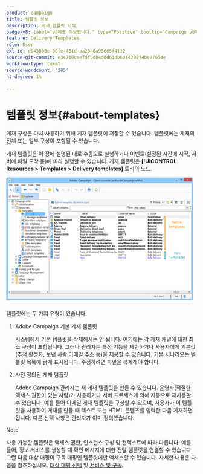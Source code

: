 ```yaml
---
product: campaign
title: 템플릿 정보
description: 게재 템플릿 시작
badge-v8: label="v8에도 적용됩니다." type="Positive" tooltip="Campaign v8에도 적용됩니다."
feature: Delivery Templates
role: User
exl-id: d943898c-06fe-451d-aa28-8a95665f4112
source-git-commit: e34718caefdf5db4ddd61db601420274be77054e
workflow-type: tm+mt
source-wordcount: '285'
ht-degree: 1%

---
```


# 템플릿 정보{#about-templates}

게재 구성은 다시 사용하기 위해 게재 템플릿에 저장할 수 있습니다. 템플릿에는 게재의 전체 또는 일부 구성이 포함될 수 있습니다.

게재 템플릿은 이 장에 설명된 대로 수동으로 실행하거나 이벤트(설정된 시간에 시작, 서버에 파일 도착 등)에 따라 실행할 수 있습니다. 게재 템플릿은 **[!UICONTROL Resources > Templates > Delivery templates]** 트리의 노드.

![](assets/s_user_template_list.png)

템플릿에는 두 가지 유형이 있습니다.

1. Adobe Campaign 기본 게재 템플릿

   시스템에서 기본 템플릿을 삭제해서는 안 됩니다. 여기에는 각 게재 채널에 대한 최소 구성이 포함됩니다. 그러나 관리자는 특정 기능을 제한하거나 사용자에게 기본값(추적 활성화, 보낸 사람 이메일 주소 등)을 제공할 수 있습니다. 기본 시나리오는 템플릿 목록에 굵게 표시됩니다. 수정하려면 파일을 복제해야 합니다.

1. 사전 정의된 게재 템플릿

   Adobe Campaign 관리자는 새 게재 템플릿을 만들 수 있습니다. 운영자(적절한 액세스 권한이 있는 사람)가 사용하거나 서버 프로세스에 의해 자동으로 재사용할 수 있습니다. 예를 들어 이메일 게재 템플릿을 구성할 수 있으며, 사용자가 이 템플릿을 사용하여 게재를 만들 때 텍스트 또는 HTML 콘텐츠를 입력한 다음 게재하면 됩니다. 다른 선택 사항은 관리자가 이미 정의했습니다.

>[!NOTE]
>
>사용 가능한 템플릿은 액세스 권한, 인스턴스 구성 및 컨텍스트에 따라 다릅니다. 예를 들어, 정보 서비스를 생성할 때 확인 메시지에 대한 전달 템플릿을 연결할 수 있습니다. 그런 다음 대상 매핑이 구독 매핑인 템플릿에만 액세스할 수 있습니다. 자세한 내용은 다음을 참조하십시오. [대상 매핑 선택](selecting-a-target-mapping.md) 및 [서비스 및 구독](about-services-and-subscriptions.md).
